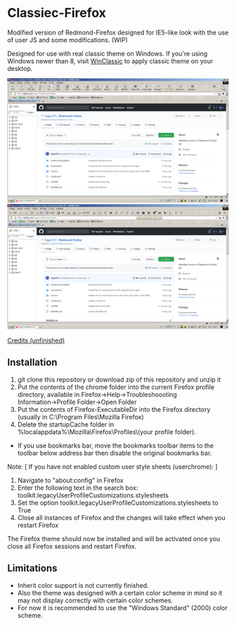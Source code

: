 # Classiec-Firefox
Modified version of Redmond-Firefox designed for IE5-like look with the use of user JS and some modifications. (WIP)

Designed for use with real classic theme on Windows. If you're using Windows newer than 8, visit [WinClassic](https://winclassic.boards.net) to apply classic theme on your desktop.

![Image Screenshot](https://github.com/Ingan121/Redmond-Firefox/blob/master/Screenshots/Screenshot.png)
![Image Screenshot](https://github.com/Ingan121/Redmond-Firefox/blob/master/Screenshots/Screenshot2.png)

[Credits (unfinished)](https://github.com/Ingan121/Redmond-Firefox/blob/master/Credits.md)

## Installation
1. git clone this repository or download zip of this repository and unzip it
2. Put the contents of the chrome folder into the current Firefox profile directory, available in Firefox→Help→Troubleshoooting Information→Profile Folder→Open Folder
3. Put the contents of Firefox-ExecutableDir into the Firefox directory (usually in C:\Program Files\Mozilla Firefox)
4. Delete the startupCache folder in %localappdata%\Mozilla\Firefox\Profiles\\(your profile folder).
* If you use bookmarks bar, move the bookmarks toolbar items to the toolbar below address bar then disable the original bookmarks bar.

Note:
[ If you have not enabled custom user style sheets (userchrome): ]
1. Navigate to "about:config" in Firefox
2. Enter the following text in the search box: toolkit.legacyUserProfileCustomizations.stylesheets
3. Set the option toolkit.legacyUserProfileCustomizations.stylesheets to True
4. Close all instances of Firefox and the changes will take effect when you restart Firefox

The Firefox theme should now be installed and will be activated once you close all Firefox sessions and restart Firefox.

## Limitations
* Inherit color support is not currently finished.
* Also the theme was designed with a certain color scheme in mind so it may not display correctly
with certain color schemes.
* For now it is recommended to use the "Windows Standard" (2000) color scheme.
